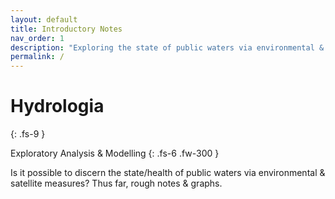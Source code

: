 ```yaml
---
layout: default
title: Introductory Notes
nav_order: 1
description: "Exploring the state of public waters via environmental & satellite measures"
permalink: /
---
```


# Hydrologia
{: .fs-9 }

Exploratory Analysis & Modelling
{: .fs-6 .fw-300 }

Is it possible to discern the state/health of public waters via environmental & satellite measures?  Thus far, rough notes & graphs.
